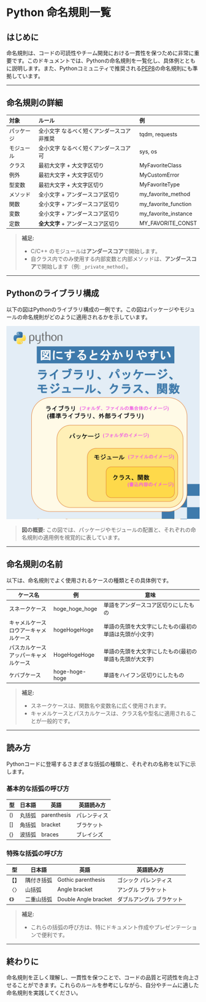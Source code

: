 # Python 命名規則一覧

## はじめに

命名規則は、コードの可読性やチーム開発における一貫性を保つために非常に重要です。このドキュメントでは、Pythonの命名規則を一覧化し、具体例とともに説明します。また、Pythonコミュニティで推奨される[PEP8](http://pep8-ja.readthedocs.io/ja/latest/)の命名規則にも準拠しています。

---

## 命名規則の詳細

| 対象       | ルール                                    | 例                   |
| :--------- | :---------------------------------------- | :------------------- |
| パッケージ | 全小文字 なるべく短くアンダースコア非推奨 | tqdm, requests       |
| モジュール | 全小文字 なるべく短くアンダースコア可     | sys, os              |
| クラス     | 最初大文字 + 大文字区切り                 | MyFavoriteClass      |
| 例外       | 最初大文字 + 大文字区切り                 | MyCustomError        |
| 型変数     | 最初大文字 + 大文字区切り                 | MyFavoriteType       |
| メソッド   | 全小文字 + アンダースコア区切り           | my_favorite_method   |
| 関数       | 全小文字 + アンダースコア区切り           | my_favorite_function |
| 変数       | 全小文字 + アンダースコア区切り           | my_favorite_instance |
| 定数       | **全大文字** + アンダースコア区切り       | MY_FAVORITE_CONST    |

> **補足:**
> - C/C++ のモジュールは**アンダースコア**で開始します。
> - 自クラス内でのみ使用する内部変数と内部メソッドは、**アンダースコア**で開始します（例: `_private_method`）。

---

## Pythonのライブラリ構成

以下の図はPythonのライブラリ構成の一例です。この図はパッケージやモジュールの命名規則がどのように適用されるかを示しています。

![Pythonのライブラリ構成](image/00.Python命名規則まとめ/image.png)

> **図の概要:**
> この図では、パッケージやモジュールの配置と、それぞれの命名規則の適用例を視覚的に表しています。

---

## 命名規則の名前

以下は、命名規則でよく使用されるケースの種類とその具体例です。

| ケース名                                 | 例             | 意味                                                   |
| ---------------------------------------- | -------------- | ------------------------------------------------------ |
| スネークケース                           | hoge_hoge_hoge | 単語をアンダースコア区切りにしたもの                   |
| キャメルケース<br>ロウアーキャメルケース | hogeHogeHoge   | 単語の先頭を大文字にしたもの(最初の単語は先頭が小文字) |
| パスカルケース<br>アッパーキャメルケース | HogeHogeHoge   | 単語の先頭を大文字にしたもの(最初の単語も先頭が大文字) |
| ケバブケース                             | hoge-hoge-hoge | 単語をハイフン区切りにしたもの                         |

> **補足:**
> - スネークケースは、関数名や変数名に広く使用されます。
> - キャメルケースとパスカルケースは、クラス名や型名に適用されることが一般的です。

---

## 読み方

Pythonコードに登場するさまざまな括弧の種類と、それぞれの名称を以下に示します。

### 基本的な括弧の呼び方

| 型  | 日本語 | 英語        | 英語読み方   |
| --- | ------ | ----------- | ------------ |
| ()  | 丸括弧 | parenthesis | パレンティス |
| []  | 角括弧 | bracket     | ブラケット   |
| {}  | 波括弧 | braces      | ブレイシズ   |

### 特殊な括弧の呼び方

| 型   | 日本語     | 英語                 | 英語読み方                |
| ---- | ---------- | -------------------- | ------------------------- |
| 【】 | 隅付き括弧 | Gothic parenthesis   | ゴシック パレンティス     |
| 〈〉 | 山括弧     | Angle bracket        | アングル ブラケット       |
| 《》 | 二重山括弧 | Double Angle bracket | ダブルアングル ブラケット |

> **補足:**
> - これらの括弧の呼び方は、特にドキュメント作成やプレゼンテーションで便利です。

---

## 終わりに

命名規則を正しく理解し、一貫性を保つことで、コードの品質と可読性を向上させることができます。これらのルールを参考にしながら、自分やチームに適した命名規則を実践してください。

